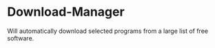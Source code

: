 # Download-Manager
Will automatically download selected programs from a large list of free software.
